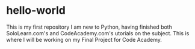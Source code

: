 # hello-world
This is my first repository
I am new to Python, having finished both SoloLearn.com's and CodeAcademy.com's utorials on the subject. This is where I will 
be working on my Final Project for Code Academy.
